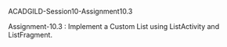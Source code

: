 ACADGILD-Session10-Assignment10.3

Assignment-10.3 : Implement a Custom List using ListActivity and ListFragment.

